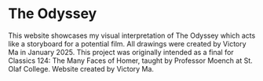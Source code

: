 # The Odyssey

This website showcases my visual interpretation of The Odyssey which acts like a storyboard for a potential film. All drawings were created by Victory Ma in January 2025. This project was originally intended as a final for Classics 124: The Many Faces of Homer, taught by Professor Moench at St. Olaf College. Website created by Victory Ma.
